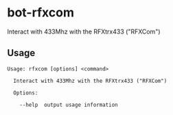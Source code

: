 # bot-rfxcom

Interact with 433Mhz with the RFXtrx433 ("RFXCom")

## Usage

```
Usage: rfxcom [options] <command>

  Interact with 433Mhz with the RFXtrx433 ("RFXCom")

  Options:

    --help  output usage information
```
